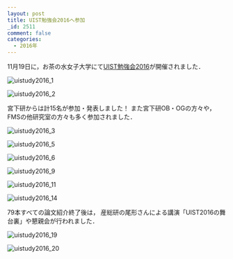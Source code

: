 ```yaml
---
layout: post
title: UIST勉強会2016へ参加
_id: 2511
comment: false
categories:
  - 2016年
---
```


11月19日に，お茶の水女子大学にて[UIST勉強会2016](http://uistudy.tokyo/2016/index.html)が開催されました．

![uistudy2016_1](/wp-content/uploads/2016/11/uistudy2016_1.jpg)

![uistudy2016_2](/wp-content/uploads/2016/11/uistudy2016_2.jpg)



宮下研からは計15名が参加・発表しました！
また宮下研OB・OGの方々や，FMSの他研究室の方々も多く参加されました．



![uistudy2016_3](/wp-content/uploads/2016/11/uistudy2016_3.jpg)

![uistudy2016_5](/wp-content/uploads/2016/11/uistudy2016_5.jpg)

![uistudy2016_6](/wp-content/uploads/2016/11/uistudy2016_6.jpg)

![uistudy2016_9](/wp-content/uploads/2016/11/uistudy2016_9.jpg)

![uistudy2016_11](/wp-content/uploads/2016/11/uistudy2016_11.jpg)

![uistudy2016_14](/wp-content/uploads/2016/11/uistudy2016_14.jpg)




79本すべての論文紹介終了後は，
産総研の尾形さんによる講演「UIST2016の舞台裏」や懇親会が行われました．



![uistudy2016_19](/wp-content/uploads/2016/11/uistudy2016_19.jpg)

![uistudy2016_20](/wp-content/uploads/2016/11/uistudy2016_20.jpg)

